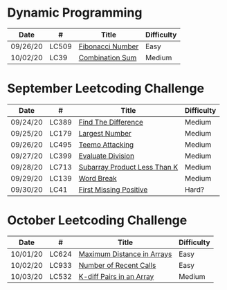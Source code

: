 # Dynamic Programming  
| Date | # | Title | Difficulty |
| ---- |---| ----- | ---------- |
| 09/26/20| LC509 | [Fibonacci Number](LC509FibonacciNumber.java) | Easy | 
| 10/02/20| LC39 | [Combination Sum](LC39CombinationSum.java) | Medium | 

# September Leetcoding Challenge
| Date | # | Title | Difficulty |
| ---- |---| ----- | ---------- |
| 09/24/20| LC389 | [Find The Difference](LC389FindTheDifference.java ) | Medium | 
| 09/25/20| LC179 | [Largest Number](LC179LargestNumber.java) | Medium | 
| 09/26/20| LC495 | [Teemo Attacking](LC495TeemoAttacking.java) | Medium | 
| 09/27/20| LC399 | [Evaluate Division](LC399EvaluateDivision.java) | Medium | 
| 09/28/20| LC713 | [Subarray Product Less Than K](LC713SubarrayProductLessThanK.java) | Medium | 
| 09/29/20| LC139 | [Word Break](LC139WordBreak.java) | Medium | 
| 09/30/20| LC41 | [First Missing Positive](LC41FirstMissingPositive.java) | Hard? | 

# October Leetcoding Challenge
| Date | # | Title | Difficulty |
| ---- |---| ----- | ---------- |
| 10/01/20| LC624 | [Maximum Distance in Arrays](LC624MaximumDistanceinArrays.java) | Easy |
| 10/02/20| LC933 | [Number of Recent Calls](LC933NumberofRecentCalls.java) | Easy |
| 10/03/20| LC532 | [K-diff Pairs in an Array](LC532KdiffPairsinanArray.java) | Medium |
